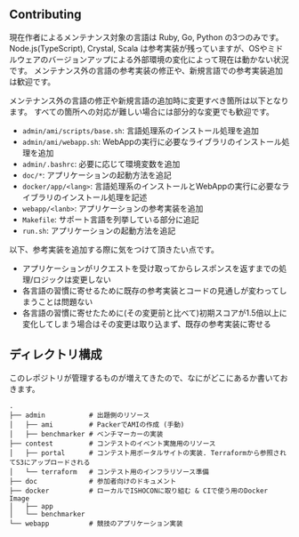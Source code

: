 
## Contributing

現在作者によるメンテナンス対象の言語は Ruby, Go, Python の3つのみです。
Node.js(TypeScript), Crystal, Scala は参考実装が残っていますが、OSやミドルウェアのバージョンアップによる外部環境の変化によって現在は動かない状況です。
メンテナンス外の言語の参考実装の修正や、新規言語での参考実装追加は歓迎です。

メンテナンス外の言語の修正や新規言語の追加時に変更すべき箇所は以下となります。
すべての箇所への対応が難しい場合には部分的な変更でも歓迎です。

* `admin/ami/scripts/base.sh`: 言語処理系のインストール処理を追加
* `admin/ami/webapp.sh`: WebAppの実行に必要なライブラリのインストール処理を追加
* `admin/.bashrc`: 必要に応じて環境変数を追加
* `doc/*`: アプリケーションの起動方法を追記
* `docker/app/<lang>`: 言語処理系のインストールとWebAppの実行に必要なライブラリのインストール処理を記述
* `webapp/<lanb>`: アプリケーションの参考実装を追加
* `Makefile`: サポート言語を列挙している部分に追記
* `run.sh`: アプリケーションの起動方法を追記

以下、参考実装を追加する際に気をつけて頂きたい点です。

* アプリケーションがリクエストを受け取ってからレスポンスを返すまでの処理/ロジックは変更しない
* 各言語の習慣に寄せるために既存の参考実装とコードの見通しが変わってしまうことは問題ない
* 各言語の習慣に寄せたために(その変更前と比べて)初期スコアが1.5倍以上に変化してしまう場合はその変更は取り込まず、既存の参考実装に寄せる


## ディレクトリ構成

このレポジトリが管理するものが増えてきたので、なにがどこにあるか書いておきます。

```
.
├── admin           # 出題側のリソース
│   ├── ami         # PackerでAMIの作成 (手動)
│   ├── benchmarker # ベンチマーカーの実装
├── contest         # コンテストのイベント実施用のリソース
│   ├── portal      # コンテスト用ポータルサイトの実装. Terraformから参照されてS3にアップロードされる
│   └── terraform   # コンテスト用のインフラリソース準備
├── doc             # 参加者向けのドキュメント
├── docker          # ローカルでISHOCONに取り組む & CIで使う用のDocker Image
│   ├── app
│   └── benchmarker
└── webapp          # 競技のアプリケーション実装
```
